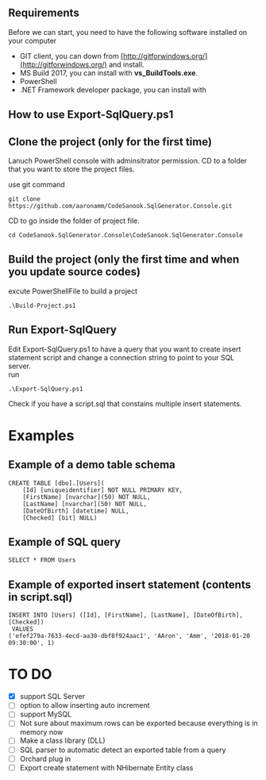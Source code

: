 
## Requirements
Before we can start, you need to have the following software installed on your computer 
* GIT client, you can down from [http://gitforwindows.org/](http://gitforwindows.org/) and install.
* MS Build 2017, you can install with **vs_BuildTools.exe**.
* PowerShell
* .NET Framework developer package, you can install with  


## How to use Export-SqlQuery.ps1	

## Clone the project (only for the first time) 
Lanuch PowerShell console with adminsitrator permission.
CD to a folder that you want to store the project files.

use git command
```
git clone https://github.com/aaronamm/CodeSanook.SqlGenerator.Console.git 
```

CD to go inside the folder of project file.
```
cd CodeSanook.SqlGenerator.Console\CodeSanook.SqlGenerator.Console

```

## Build the project (only the first time and when you update source codes)
excute PowerShellFile to build a project
```
.\Build-Project.ps1
```

## Run Export-SqlQuery
Edit Export-SqlQuery.ps1 to have a query that you want to create insert statement script 
and change a connection string to point to your SQL server.      
run
```
.\Export-SqlQuery.ps1
```	

Check if you have a script.sql that constains multiple insert statements.  


# Examples


## Example of a demo table schema  
```
CREATE TABLE [dbo].[Users](
	[Id] [uniqueidentifier] NOT NULL PRIMARY KEY,
	[FirstName] [nvarchar](50) NOT NULL,
	[LastName] [nvarchar](50) NOT NULL,
	[DateOfBirth] [datetime] NULL,
	[Checked] [bit] NULL)
```

## Example of SQL query
```
SELECT * FROM Users
```

## Example of exported insert statement (contents in script.sql)
```
INSERT INTO [Users] ([Id], [FirstName], [LastName], [DateOfBirth], [Checked])
 VALUES 
('efef279a-7633-4ecd-aa30-dbf8f924aac1', 'AAron', 'Amm', '2018-01-20 09:30:00', 1)
```

# TO DO

* [x] support SQL Server
* [ ] option to allow inserting auto increment
* [ ] support MySQL
* [ ] Not sure about maximum rows can be exported because everything is in memory now 
* [ ] Make a class library (DLL)
* [ ] SQL parser to automatic detect an exported table from a query
* [ ] Orchard plug in
* [ ] Export create statement with NHibernate Entity class
